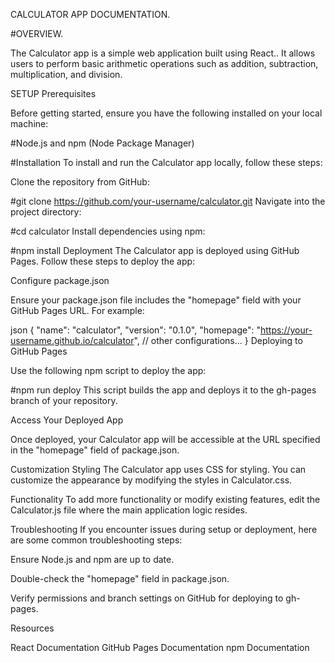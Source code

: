 CALCULATOR APP DOCUMENTATION.


#OVERVIEW.


The Calculator app is a simple web application built using React.. It allows users to perform basic arithmetic operations such as addition, subtraction, multiplication, and division.

SETUP
Prerequisites

Before getting started, ensure you have the following installed on your local machine:

#Node.js and npm (Node Package Manager)

#Installation
To install and run the Calculator app locally, follow these steps:

Clone the repository from GitHub:

#git clone https://github.com/your-username/calculator.git
Navigate into the project directory:

#cd calculator
Install dependencies using npm:

#npm install
Deployment
The Calculator app is deployed using GitHub Pages. Follow these steps to deploy the app:

Configure package.json

Ensure your package.json file includes the "homepage" field with your GitHub Pages URL. For example:

json
{
  "name": "calculator",
  "version": "0.1.0",
  "homepage": "https://your-username.github.io/calculator",
  // other configurations...
}
Deploying to GitHub Pages

Use the following npm script to deploy the app:

#npm run deploy
This script builds the app and deploys it to the gh-pages branch of your repository.

Access Your Deployed App

Once deployed, your Calculator app will be accessible at the URL specified in the "homepage" field of package.json.

Customization
Styling
The Calculator app uses CSS for styling. You can customize the appearance by modifying the styles in Calculator.css.


Functionality
To add more functionality or modify existing features, edit the Calculator.js file where the main application logic resides.



Troubleshooting
If you encounter issues during setup or deployment, here are some common troubleshooting steps:



Ensure Node.js and npm are up to date.

Double-check the "homepage" field in package.json.

Verify permissions and branch settings on GitHub for deploying to gh-pages.

Resources

React Documentation
GitHub Pages Documentation
npm Documentation
